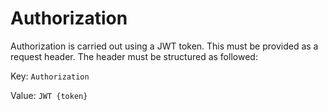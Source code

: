 # Authorization

Authorization is carried out using a JWT token. This must be provided as a request header. The header must be structured as followed:

Key: `Authorization`

Value: `JWT {token}`
